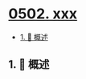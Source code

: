 # [0502. xxx](https://github.com/Tdahuyou/TNotes.leetcode/tree/main/notes/0502.%20xxx)

<!-- region:toc -->

- [1. 📝 概述](#1--概述)

<!-- endregion:toc -->

## 1. 📝 概述

